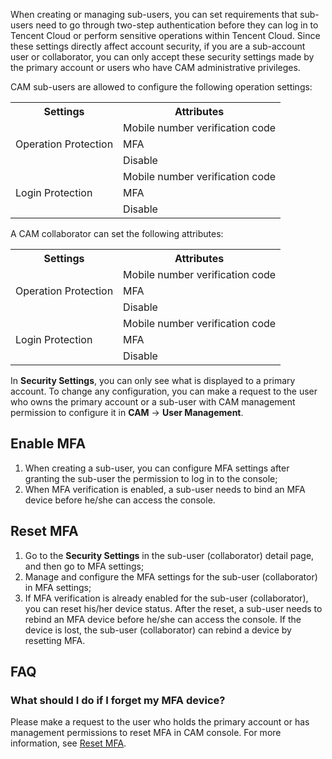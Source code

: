 When creating or managing sub-users, you can set requirements that sub-users need to go through two-step authentication before they can log in to Tencent Cloud or perform sensitive operations within Tencent Cloud. Since these settings directly affect account security, if you are a sub-account user or collaborator,  you can only accept these security settings made by the primary account or users who have CAM administrative privileges.

CAM sub-users are allowed to configure the following operation settings:

<table>
<tr><th>Settings</th><th>Attributes</th></tr>
<tr><td rowspan="3">Operation Protection</td><td>Mobile number verification code</td></tr>
<tr><td>MFA</td></tr>
<tr><td>Disable</td></tr>
<tr><td rowspan="3">Login Protection</td><td>Mobile number verification code</td></tr>
<tr><td>MFA</td></tr>
<tr><td>Disable</td></tr>
</table>

A CAM collaborator can set the following attributes:

<table>
<tr><th>Settings</th><th>Attributes</th></tr>
<tr><td rowspan="3">Operation Protection</td><td>Mobile number verification code</td></tr>
<tr><td>MFA</td></tr>
<tr><td>Disable</td></tr>
<tr><td rowspan="3">Login Protection</td><td>Mobile number verification code</td></tr>
<tr><td>MFA</td></tr>
<tr><td>Disable</td></tr>
</table>

In **Security Settings**, you can only see what is displayed to a primary account. To change any configuration, you can make a request to the user who owns the primary account or a sub-user with CAM management permission to configure it in **CAM** -> **User Management**.

## Enable MFA

1. When creating a sub-user, you can configure MFA settings after granting the sub-user the permission to log in to the console; 
2. When MFA verification is enabled, a sub-user needs to bind an MFA device before he/she can access the console.

## <span id="resetMFA">Reset MFA</span>

1. Go to the **Security Settings** in the sub-user (collaborator) detail page, and then go to MFA settings;
2. Manage and configure the MFA settings for the sub-user (collaborator) in MFA settings; 
3. If MFA verification is already enabled for the sub-user (collaborator), you can reset his/her device status. After the reset, a sub-user needs to rebind an MFA device before he/she can access the console. If the device is lost, the sub-user (collaborator) can rebind a device by resetting MFA.


## FAQ

### What should I do if I forget my MFA device?

Please make a request to the user who holds the primary account or has management permissions to reset MFA in CAM console. For more information, see [Reset MFA](#resetMFA).

